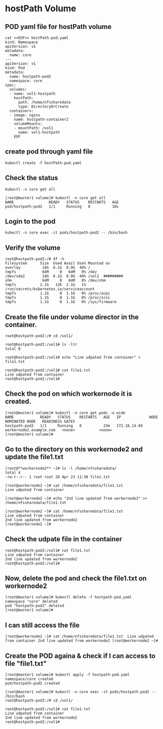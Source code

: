 # hostPath Volume
## POD yaml file for hostPath volume
```
cat <<EOF>> hostPath-pod.yaml
kind: Namespace
apiVersion: v1
metadata:
  name: core
---
apiVersion: v1
kind: Pod
metadata:
  name: hostpath-pod2
  namespace: core
spec:
  volumes:
  - name: vol1-hostpath
    hostPath:
      path: /home/nfssharedata
      type: DirectoryOrCreate
  containers:
  - image: nginx
    name: hostpath-container2
    volumeMounts:
    - mountPath: /vol1
      name: vol1-hostpath
    EOF
```

## create pod through yaml file

```
kubectl create -f hostPath-pod.yaml
```

## Check the status
```
kubectl -n core get all
```

```
[root@master1 volume]# kubectl -n core get all
NAME                READY   STATUS    RESTARTS   AGE
pod/hostpath-pod2   1/1     Running   0          10s
```

## Login to the pod 
```
kubectl -n core exec -it pods/hostpath-pod2 -- /bin/bash
```

## Verify the volume

```
root@hostpath-pod2:/# df -h
Filesystem      Size  Used Avail Use% Mounted on
overlay          14G  6.1G  8.0G  44% /
tmpfs            64M     0   64M   0% /dev
/dev/sda2        14G  6.1G  8.0G  44% /vol1  #########
shm              64M     0   64M   0% /dev/shm
tmpfs           2.1G   12K  2.1G   1% /run/secrets/kubernetes.io/serviceaccount
tmpfs           1.1G     0  1.1G   0% /proc/acpi
tmpfs           1.1G     0  1.1G   0% /proc/scsi
tmpfs           1.1G     0  1.1G   0% /sys/firmware
```

## Create the file under volume director in the container.
```
root@hostpath-pod2:/# cd /vol1/

root@hostpath-pod2:/vol1# ls -ltr
total 0

root@hostpath-pod2:/vol1# echo "Line udpated from container" > file1.txt

root@hostpath-pod2:/vol1# cat file1.txt 
Line udpated from container
root@hostpath-pod2:/vol1# 
```

## Check the pod on which workernode it is created.
```
[root@master1 volume]# kubectl -n core get pods -o wide
NAME            READY   STATUS    RESTARTS   AGE   IP             NODE                      NOMINATED NODE   READINESS GATES
hostpath-pod2   1/1     Running   0          23m   172.16.14.84   workernode2.example.com   <none>           <none>
[root@master1 volume]# 
```

## Go to the directory on this workernode2 and update the file1.txt

```
[root@**workernode2** ~]# ls -l /home/nfssharedata/
total 4
-rw-r--r-- 1 root root 28 Apr 23 11:30 file1.txt

[root@workernode2 ~]# cat /home/nfssharedata/file1.txt 
Line udpated from container

[root@workernode2 ~]# echo "2nd line updated from workernode2" >> /home/nfssharedata/file1.txt 

[root@workernode2 ~]# cat /home/nfssharedata/file1.txt 
Line udpated from container
2nd line updated from workernode2
[root@workernode2 ~]# 
```

## Check the udpate file in the container

```
root@hostpath-pod2:/vol1# cat file1.txt 
Line udpated from container
2nd line updated from workernode2
root@hostpath-pod2:/vol1#
```

## Now, delete the pod and check the file1.txt on workernode2
```
[root@master1 volume]# kubectl delete -f hostpath-pod.yaml 
namespace "core" deleted
pod "hostpath-pod2" deleted
[root@master1 volume]#
```

## I can still access the file
``
[root@workernode2 ~]# cat /home/nfssharedata/file1.txt 
Line udpated from container
2nd line updated from workernode2
[root@workernode2 ~]# 
``

## Create the POD againa & check if I can access to file "file1.txt"

```
[root@master1 volume]# kubectl apply -f hostpath-pod.yaml 
namespace/core created
pod/hostpath-pod2 created

[root@master1 volume]# kubectl -n core exec -it pods/hostpath-pod2 -- /bin/bash
root@hostpath-pod2:/# cd /vol1/

root@hostpath-pod2:/vol1# cat file1.txt 
Line udpated from container
2nd line updated from workernode2
root@hostpath-pod2:/vol1# 
```

